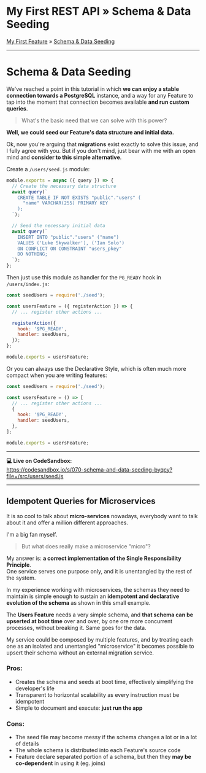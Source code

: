 <h1 class="tutorial-step"><span>My First REST API &raquo;</span> Schema & Data Seeding</h1>

[My First Feature](../README.md) &raquo; [Schema & Data Seeding](./README.md)

---

# Schema & Data Seeding

We've reached a point in this tutorial in which **we can enjoy a stable connection towards a PostgreSQL** instance, and a way for any Feature to tap into the moment that connection becomes available **and run custom queries**.

> What's the basic need that we can solve with this power?

**Well, we could seed our Feature's data structure and initial data.**

Ok, now you're arguing that **migrations** exist exactly to solve this issue, and I fully agree with you. But if you don't mind, just bear with me with an open mind and **consider to this simple alternative**.

Create a `/users/seed.js` module:

```js
module.exports = async ({ query }) => {
  // Create the necessary data structure
  await query(`
    CREATE TABLE IF NOT EXISTS "public"."users" (
      "name" VARCHAR(255) PRIMARY KEY
    );
  `);

  // Seed the necessary initial data
  await query(`
    INSERT INTO "public"."users" ("name") 
    VALUES ('Luke Skywalker'), ('Ian Solo')
    ON CONFLICT ON CONSTRAINT "users_pkey"
    DO NOTHING;
  `);
};
```

Then just use this module as handler for the `PG_READY` hook in `/users/index.js`:

```js
const seedUsers = require('./seed');

const usersFeature = ({ registerAction }) => {
  // ... register other actions ...

  registerAction({
    hook: '$PG_READY',
    handler: seedUsers,
  });
};

module.exports = usersFeature;
```

Or you can always use the Declarative Style, which is often much more compact when you are writing features:

```js
const seedUsers = require('./seed');

const usersFeature = () => [
  // ... register other actions ...
  {
    hook: '$PG_READY',
    handler: seedUsers,
  },
];

module.exports = usersFeature;
```

---

**💻 Live on CodeSandbox:**  
https://codesandbox.io/s/070-schema-and-data-seeding-byqcy?file=/src/users/seed.js

---

## Idempotent Queries for Microservices

It is so cool to talk about **micro-services** nowadays, everybody want to talk about it and offer a million different approaches.

I'm a big fan myself.

> But what does really make a microservice "micro"?

My answer is: **a correct implementation of the Single Responsibility Principle**.  
One service serves one purpose only, and it is unentangled by the rest of the system.

In my experience working with microservices, the schemas they need to maintain is simple enough to sustain an **idempotent and declarative evolution of the schema** as shown in this small example.

The **Users Feature** needs a very simple schema, and **that schema can be upserted at boot time** over and over, by one ore more concurrent processes, without breaking it. Same goes for the data.

My service could be composed by multiple features, and by treating each one as an isolated and unentangled "microservice" it becomes possible to upsert their schema without an external migration service.

### Pros:

- Creates the schema and seeds at boot time, effectively simplifying the developer's life
- Transparent to horizontal scalability as every instruction must be idempotent
- Simple to document and execute: **just run the app**

### Cons:

- The seed file may become messy if the schema changes a lot or in a lot of details
- The whole schema is distributed into each Feature's source code
- Feature declare separated portion of a schema, but then they **may be co-dependent** in using it (eg. joins)
